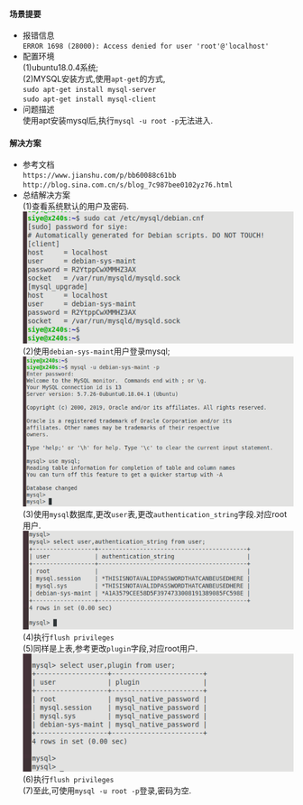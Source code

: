 #### 场景提要  
- 报错信息  
  `ERROR 1698 (28000): Access denied for user 'root'@'localhost'`  
- 配置环境  
  (1)ubuntu18.0.4系统;  
  (2)MYSQL安装方式,使用`apt-get`的方式,  
  `sudo apt-get install mysql-server`  
  `sudo apt-get install mysql-client`  
- 问题描述  
  使用apt安装mysql后,执行`mysql -u root -p`无法进入.  

#### 解决方案  
- 参考文档  
  `https://www.jianshu.com/p/bb60088c61bb`  
  `http://blog.sina.com.cn/s/blog_7c987bee0102yz76.html`  
- 总结解决方案  
  (1)查看系统默认的用户及密码.  
  ![](assets/markdown-img-paste-20190721153727901.png)  
  (2)使用`debian-sys-maint`用户登录mysql;  
  ![](assets/markdown-img-paste-20190721153900299.png)  
  (3)使用`mysql`数据库,更改`user`表,更改`authentication_string`字段.对应root用户.  
  ![](assets/markdown-img-paste-2019072115415255.png)  
  (4)执行`flush privileges`  
  (5)同样是上表,参考更改`plugin`字段,对应root用户.  
  ![](assets/markdown-img-paste-2019072115442547.png)  
  (6)执行`flush privileges`  
  (7)至此,可使用`mysql -u root -p`登录,密码为空.  
